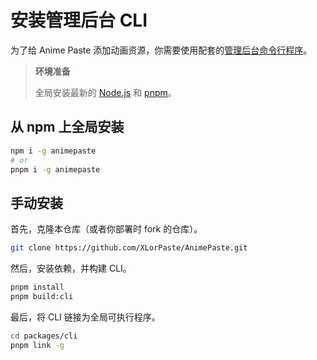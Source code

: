 # 安装管理后台 CLI

为了给 Anime Paste 添加动画资源，你需要使用配套的[管理后台命令行程序](https://github.com/XLorPaste/AnimePaste/tree/main/packages/cli)。

> **环境准备**
>
> 全局安装最新的 [Node.js](https://nodejs.org/) 和 [pnpm](https://pnpm.io/)。

## 从 npm 上全局安装

```bash
npm i -g animepaste
# or
pnpm i -g animepaste
```

## 手动安装

首先，克隆本仓库（或者你部署时 fork 的仓库）。

```bash
git clone https://github.com/XLorPaste/AnimePaste.git
```

然后，安装依赖，并构建 CLI。

```bash
pnpm install
pnpm build:cli
```

最后，将 CLI 链接为全局可执行程序。

```bash
cd packages/cli
pnpm link -g
```
